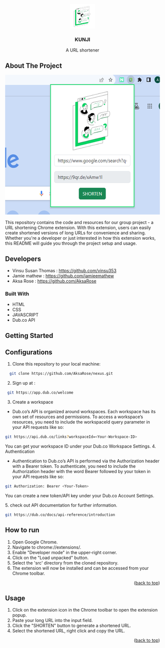 
<!-- PROJECT LOGO -->
<br />
<div align="center">
  <a href="https://github.com/AksaRose/nexus">
    <img src="kunjiicon.png" alt="Logo" width="80" height="80">
  </a>

  <h3 align="center">KUNJI</h3>

  <p align="center">
    A URL shortener
    <br />
  
  </p>
</div>




<!-- ABOUT THE PROJECT -->
## About The Project
<div align="center">
<img src="pro_working.PNG" alt="Logo" width="552" height="455">
</div>

This repository contains the code and resources for our group project - a URL shortening Chrome extension. With this extension, users can easily create shortened versions of long URLs for convenience and sharing. Whether you're a developer or just interested in how this extension works, this README will guide you through the project setup and usage.



## Developers
* Vinsu Susan Thomas : https://github.com/vinsu353
* Jamie mathew : https://github.com/jamieemathew
* Aksa Rose : https://github.com/AksaRose


### Built With
* HTML
* CSS
* JAVASCRIPT
* Dub.co API




<!-- GETTING STARTED -->
## Getting Started

## Configurations

 1. Clone this repository to your local machine:
 ```sh
   git clone https://github.com/AksaRose/nexus.git
   ```

 2. Sign up at :
  ```sh
   git https://app.dub.co/welcome
   ```
 3. Create a workspace 
   - Dub.co’s API is organized around workspaces. Each workspace has its own set of resources and permissions. To access a workspace’s resources, you need to include the workspaceId query parameter in your API requests like so:

   ```sh
   git https://api.dub.co/links?workspaceId=<Your-Workspace-ID>
   
   ```
  You can get your workspace ID under your Dub.co Workspace Settings.
 4. Authentication
  - Authentication to Dub.co’s API is performed via the Authorization header with a Bearer token. To     authenticate, you need to include the Authorization header with the 
    word Bearer followed by your token in your API requests like so:

   ```sh
   git Authorization: Bearer <Your-Token>
   
   ```
  You can create a new token/API key under your Dub.co Account Settings.

  <break>
 5. check out API documentation for further information.
    
   ```sh
   git https://dub.co/docs/api-reference/introduction
   
   ```
 
 
## How to run

1. Open Google Chrome.
2. Navigate to chrome://extensions/.
3. Enable "Developer mode" in the upper-right corner.
4. Click on the "Load unpacked" button.
5. Select the 'src' directory from the cloned repository.
6. The extension will now be installed and can be accessed from your Chrome toolbar.

<p align="right">(<a href="#readme-top">back to top</a>)</p>



<!-- USAGE EXAMPLES -->
## Usage

1. Click on the extension icon in the Chrome toolbar to open the extension popup.
2. Paste your long URL into the input field.
3. Click the "SHORTEN" button to generate a shortened URL.
4. Select the shortened URL, right click and copy the URL.

<p align="right">(<a href="#readme-top">back to top</a>)</p>




